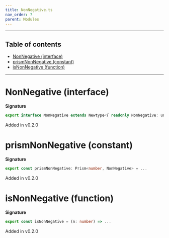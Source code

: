 ```yaml
---
title: NonNegative.ts
nav_order: 7
parent: Modules
---
```


---

<h2 class="text-delta">Table of contents</h2>

- [NonNegative (interface)](#nonnegative-interface)
- [prismNonNegative (constant)](#prismnonnegative-constant)
- [isNonNegative (function)](#isnonnegative-function)

---

# NonNegative (interface)

**Signature**

```ts
export interface NonNegative extends Newtype<{ readonly NonNegative: unique symbol }, number> {}
```

Added in v0.2.0

# prismNonNegative (constant)

**Signature**

```ts
export const prismNonNegative: Prism<number, NonNegative> = ...
```

Added in v0.2.0

# isNonNegative (function)

**Signature**

```ts
export const isNonNegative = (n: number) => ...
```

Added in v0.2.0
